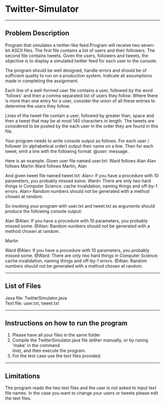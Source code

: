 # Twitter-Simulator
------------------------
Problem Description
------------------------

Program that simulates a twitter-like feed.Program will receive two seven-bit ASCII files. The first file contains a list of users and their followers. The second file contains tweets. Given the users, followers and tweets, the objective is to display a simulated twitter feed for each user to the console.<br />

The program should be well designed, handle errors and should be of sufficient quality to run on a production system. Indicate all assumptions made in completing the assignment.<br />

Each line of a well-formed user file contains a user, followed by the word 'follows' and then a comma separated list of users they follow. Where there is more than one entry for a user, consider the union of all these entries to determine the users they follow.<br />

Lines of the tweet file contain a user, followed by greater than, space and then a tweet that may be at most 140 characters in length. The tweets are considered to be posted by the each user in the order they are found in this file.<br />

Your program needs to write console output as follows. For each user / follower (in alphabetical order) output their name on a line. Then for each tweet, emit a line with the following format: <tab>@user: <space>message.<br />

Here is an example. Given user file named user.txt:
Ward follows Alan
Alan follows Martin
Ward follows Martin, Alan

And given tweet file named tweet.txt:
Alan> If you have a procedure with 10 parameters, you probably missed some.
Ward> There are only two hard things in Computer Science: cache invalidation, naming things and off-by-1 errors.
Alan> Random numbers should not be generated with a method chosen at random.

So invoking your program with user.txt and tweet.txt as arguments should produce the following console output:

Alan
@Alan: If you have a procedure with 10 parameters, you probably missed some.
@Alan: Random numbers should not be generated with a method chosen at random.

Martin

Ward
@Alan: If you have a procedure with 10 parameters, you probably missed some.
@Ward: There are only two hard things in Computer Science: cache invalidation, naming things and off-by-1 errors.
@Alan: Random numbers should not be generated with a method chosen at random.

----------------------
List of Files 
----------------------
Java file:  TwitterSimulator.java<br />
Text file: user.txt, tweet.txt <br />

---------------------------------------
Instructions on how to run the program
---------------------------------------

1) Please have all your files in the same folder <br />
2) Compile the TwitterSimulator.java file (either manually, or by runing 'make' in the command<br />
line), and then execute the program. <br />
3) For the test case use the text files provided.<br />

-------------
Limitations
-------------
The program reads the two text files and the user is not asked to input text file names. In the case you want to change your users or tweets please edit the text files. 





